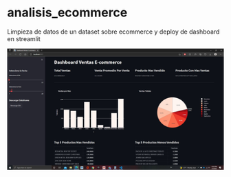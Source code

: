 # analisis_ecommerce
Limpieza de datos de un dataset sobre ecommerce y deploy de dashboard en streamlit

![Image text](https://github.com/Izxyx/analisis_ecommerce/blob/master/dasboard_streamlit.JPG)

